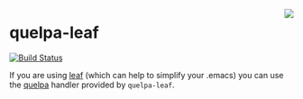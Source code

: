 <a href="https://github.com/quelpa/quelpa"><img align="right" src="https://github.com/quelpa/quelpa/raw/master/logo/quelpa-logo-h64.png"></a>
# quelpa-leaf

[![Build Status](https://travis-ci.org/jcs-elpa/quelpa-leaf.svg?branch=master)](https://travis-ci.org/jcs-elpa/quelpa-leaf)

If you are using [leaf](https://github.com/conao3/leaf.el) (which can help to simplify your .emacs) you can use the [quelpa](https://github.com/quelpa/quelpa) handler provided by `quelpa-leaf`.
